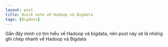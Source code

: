 ```yaml
---
layout: post
title: Quick note về Hadoop và Bigdata
tags: [Bigdata]
---
```


Gần đây mình có tìm hiểu về Hadoop và bigdata, nên post này sẽ là những ghi chép nhanh về Hadoop và Bigdata
